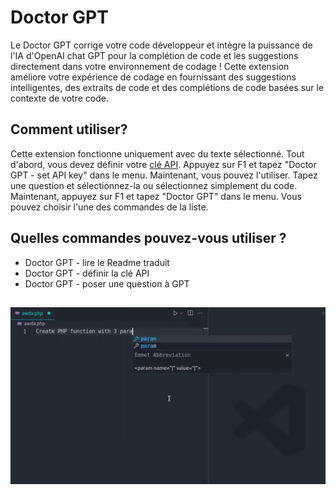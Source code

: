 # Doctor GPT

Le Doctor GPT corrige votre code développeur et intègre la puissance de l'IA d'OpenAI chat GPT pour la complétion de code et les suggestions directement dans votre environnement de codage ! Cette extension améliore votre expérience de codage en fournissant des suggestions intelligentes, des extraits de code et des complétions de code basées sur le contexte de votre code.

## Comment utiliser?

Cette extension fonctionne uniquement avec du texte sélectionné. Tout d'abord, vous devez définir votre [clé API](https://platform.openai.com/api-keys). Appuyez sur F1 et tapez "Doctor GPT - set API key" dans le menu. Maintenant, vous pouvez l'utiliser. Tapez une question et sélectionnez-la ou sélectionnez simplement du code. Maintenant, appuyez sur F1 et tapez "Doctor GPT" dans le menu. Vous pouvez choisir l'une des commandes de la liste.

## Quelles commandes pouvez-vous utiliser ?

- Doctor GPT - lire le Readme traduit
- Doctor GPT - définir la clé API
- Doctor GPT - poser une question à GPT

##

[![Extension Vscode](/translations/demo.gif 'Demo de lextension Vscode')](https://learnwithyan.com)

#
